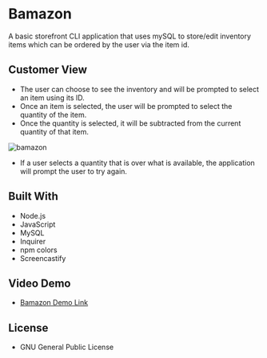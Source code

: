 # Bamazon

A basic storefront CLI application that uses mySQL to store/edit inventory items which can be ordered by the user via the item id.

## Customer View
- The user can choose to see the inventory and will be prompted to select an item using its ID.
- Once an item is selected, the user will be prompted to select the quantity of the item.
- Once the quantity is selected, it will be subtracted from the current quantity of that item.

![bamazon](https://i.makeagif.com/media/6-03-2019/9YF2Hd.gif)

- If a user selects a quantity that is over what is available, the application will prompt the user to try again.

## Built With
- Node.js
- JavaScript
- MySQL
- Inquirer
- npm colors
- Screencastify

## Video Demo
- [Bamazon Demo Link](https://drive.google.com/file/d/1qrEFo2Gxd9be5mfDlK07OYWAVGsd0eSX/view?usp=sharing)

## License
- GNU General Public License